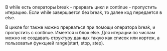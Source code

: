 В while есть операторы break - прервать цикл и continue - пропустить итерацию.
Если while завершается без break, то далее код передается в else.

В цикле for также можно прерваться при помощи оператора break, и пропустить с continue. Имеется и блок else.
Для итерации по числам можно не создавать структуру данных такую как список или кортеж, а пользоватья функцией range(start, stop, step). 
